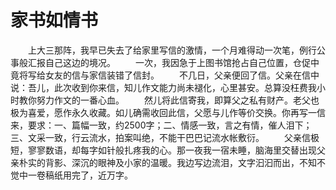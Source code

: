 # 家书如情书
　　上大三那阵，我早已失去了给家里写信的激情，一个月难得动一次笔，例行公事般汇报自己这边的境况。 
　　一次，我因急于上图书馆抢占自己位置，仓促中竟将写给女友的信与家信装错了信封。 
　　不几日，父亲便回了信。父亲在信中说：吾儿，此次收到你来信，知儿作文能力尚未褪化，心里甚安。总算没枉费我小时教你努力作文的一番心血。 
　　然儿将此信寄我，即算父之私有财产。老父也极为喜爱，愿作永久收藏。如儿确需收回此信，父愿与儿作等价交换。你再写一信来，要求：一、篇幅一致，约2500字；二、情感一致，言之有情，催人泪下；三、文采一致，行云流水，拍案叫绝，不能干巴巴记流水帐敷衍。 
　　父亲信极短，寥寥数语，却每字如针般扎疼我的心。那一夜我一宿未睡，脑海里交替出现父亲朴实的背影、深沉的眼神及小家的温暖。我边写边流泪，文字汩汩而出，不知不觉中一卷稿纸用完了，近万字。
 